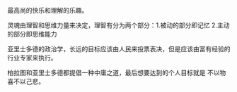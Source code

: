最高尚的快乐和理解的乐趣。

灵魂由理智和思维力量来决定，理智有分为两个部分：1.被动的部分即记忆 2.主动的部分即思维能力

亚里士多德的政治学，长远的目标应该由人民来投票表决，但是应该由富有经验的行业专家来执行。

柏拉图和亚里士多德都提倡一种中庸之道，最后想要达到的个人目标就是 不以物喜不以己悲。